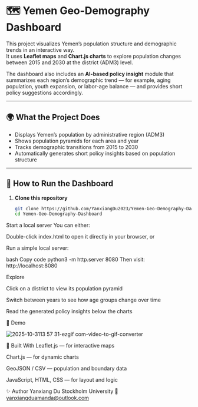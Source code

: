 # 🗺️ Yemen Geo-Demography Dashboard

This project visualizes Yemen’s population structure and demographic trends in an interactive way.  
It uses **Leaflet maps** and **Chart.js charts** to explore population changes between 2015 and 2030 at the district (ADM3) level.

The dashboard also includes an **AI-based policy insight** module that summarizes each region’s demographic trend — for example, aging population, youth expansion, or labor-age balance — and provides short policy suggestions accordingly.

---

## 🌍 What the Project Does

- Displays Yemen’s population by administrative region (ADM3)
- Shows population pyramids for each area and year
- Tracks demographic transitions from 2015 to 2030
- Automatically generates short policy insights based on population structure

---

## 🧭 How to Run the Dashboard

1. **Clone this repository**
   ```bash
   git clone https://github.com/YanxiangDu2023/Yemen-Geo-Demography-Dashboard.git
   cd Yemen-Geo-Demography-Dashboard
Start a local server
You can either:

Double-click index.html to open it directly in your browser, or

Run a simple local server:

bash
Copy code
python3 -m http.server 8080
Then visit: http://localhost:8080

Explore

Click on a district to view its population pyramid

Switch between years to see how age groups change over time

Read the generated policy insights below the charts

🎥 Demo

![2025-10-3113 57 31-ezgif com-video-to-gif-converter](https://github.com/user-attachments/assets/2656938f-6a7d-4893-b2cb-7b2ec8289c95)

🧱 Built With
Leaflet.js — for interactive maps

Chart.js — for dynamic charts

GeoJSON / CSV — population and boundary data

JavaScript, HTML, CSS — for layout and logic

✨ Author
Yanxiang Du
Stockholm University
📧 yanxiangduamanda@outlook.com
